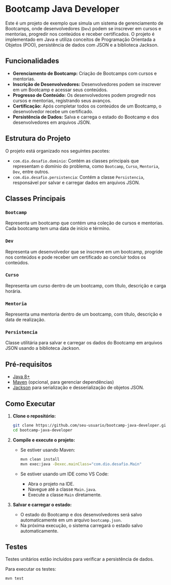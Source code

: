 # Bootcamp Java Developer

Este é um projeto de exemplo que simula um sistema de gerenciamento de Bootcamps, onde desenvolvedores (`Dev`) podem se inscrever em cursos e mentorias, progredir nos conteúdos e receber certificados. O projeto é implementado em Java e utiliza conceitos de Programação Orientada a Objetos (POO), persistência de dados com JSON e a biblioteca Jackson.

## Funcionalidades

- **Gerenciamento de Bootcamp:** Criação de Bootcamps com cursos e mentorias.
- **Inscrição de Desenvolvedores:** Desenvolvedores podem se inscrever em um Bootcamp e acessar seus conteúdos.
- **Progresso de Conteúdo:** Os desenvolvedores podem progredir nos cursos e mentorias, registrando seus avanços.
- **Certificação:** Após completar todos os conteúdos de um Bootcamp, o desenvolvedor recebe um certificado.
- **Persistência de Dados:** Salva e carrega o estado do Bootcamp e dos desenvolvedores em arquivos JSON.

## Estrutura do Projeto

O projeto está organizado nos seguintes pacotes:

- `com.dio.desafio.dominio`: Contém as classes principais que representam o domínio do problema, como `Bootcamp`, `Curso`, `Mentoria`, `Dev`, entre outros.
- `com.dio.desafio.persistencia`: Contém a classe `Persistencia`, responsável por salvar e carregar dados em arquivos JSON.

## Classes Principais

### `Bootcamp`

Representa um bootcamp que contém uma coleção de cursos e mentorias. Cada bootcamp tem uma data de início e término.

### `Dev`

Representa um desenvolvedor que se inscreve em um bootcamp, progride nos conteúdos e pode receber um certificado ao concluir todos os conteúdos.

### `Curso`

Representa um curso dentro de um bootcamp, com título, descrição e carga horária.

### `Mentoria`

Representa uma mentoria dentro de um bootcamp, com título, descrição e data de realização.

### `Persistencia`

Classe utilitária para salvar e carregar os dados do Bootcamp em arquivos JSON usando a biblioteca Jackson.

## Pré-requisitos

- [Java 8+](https://www.oracle.com/java/technologies/javase-jdk11-downloads.html)
- [Maven](https://maven.apache.org/) (opcional, para gerenciar dependências)
- [Jackson](https://github.com/FasterXML/jackson) para serialização e desserialização de objetos JSON.

## Como Executar

1. **Clone o repositório:**
    ```bash
    git clone https://github.com/seu-usuario/bootcamp-java-developer.git
    cd bootcamp-java-developer
    ```

2. **Compile e execute o projeto:**

    - Se estiver usando Maven:
        ```bash
        mvn clean install
        mvn exec:java -Dexec.mainClass="com.dio.desafio.Main"
        ```

    - Se estiver usando um IDE como VS Code:
        - Abra o projeto na IDE.
        - Navegue até a classe `Main.java`.
        - Execute a classe `Main` diretamente.

3. **Salvar e carregar o estado:**
    - O estado do Bootcamp e dos desenvolvedores será salvo automaticamente em um arquivo `bootcamp.json`.
    - Na próxima execução, o sistema carregará o estado salvo automaticamente.

## Testes

Testes unitários estão incluídos para verificar a persistência de dados.

Para executar os testes:

```bash
mvn test
